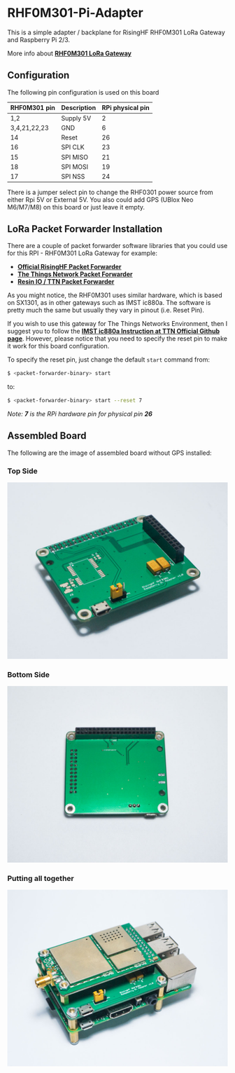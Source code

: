 # RHF0M301-Pi-Adapter

This is a simple adapter / backplane for RisingHF RHF0M301 LoRa Gateway and Raspberry Pi 2/3. 

More info about [**RHF0M301 LoRa Gateway**](http://www.risinghf.com/product/rhf0m301/?lang=en)<br>

## Configuration

The following pin configuration is used on this board

RHF0M301 pin    | Description   | RPi physical pin
----------------|---------------|-----------------
1,2             | Supply 5V     | 2
3,4,21,22,23    | GND           | 6
14              | Reset         | 26
16              | SPI CLK       | 23
15              | SPI MISO      | 21
18              | SPI MOSI      | 19
17              | SPI NSS       | 24

There is a jumper select pin to change the RHF0301 power source from either Rpi 5V or External 5V. You also could add GPS (UBlox Neo M6/M7/M8) on this board or just leave it empty.

## LoRa Packet Forwarder Installation

There are a couple of packet forwarder software libraries that you could use for this RPI - RHF0M301 LoRa Gateway for example:
* [**Official RisingHF Packet Forwarder**](https://github.com/risinghf/packet_forwarder)<br>
* [**The Things Network Packet Forwarder**](https://github.com/TheThingsNetwork/packet_forwarder)<br>
* [**Resin IO / TTN Packet Forwarder**](https://github.com/jpmeijers/ttn-resin-gateway-rpi)<br>

As you might notice, the RHF0M301 uses similar hardware, which is based on SX1301, as in other gateways such as IMST ic880a. The software is pretty much the same but usually they vary in pinout (i.e. Reset Pin).

If you wish to use this gateway for The Things Networks Environment, then I suggest you to follow the [**IMST ic880a Instruction at TTN Official Github page**](https://github.com/TheThingsNetwork/packet_forwarder/blob/master/docs/INSTALL_INSTRUCTIONS/IMST_RPI.md). However, please notice that you need to specify the reset pin to make it work for this board configuration.

To specify the reset pin, just change the default `start` command from:
```bash
$ <packet-forwarder-binary> start
```
to:
```bash
$ <packet-forwarder-binary> start --reset 7
```
_Note: **7** is the RPi hardware pin for physical pin **26**_

## Assembled Board
The following are the image of assembled board without GPS installed:

### Top Side
![Assembled Board - Top](/images/rhf0m301-pi-adapter_1.jpg)

### Bottom Side
![Assembled Board - Bottom](/images/rhf0m301-pi-adapter_2.jpg)

### Putting all together
![Putting all together](/images/rhf0m301-pi-gateway_assembled.jpg)
